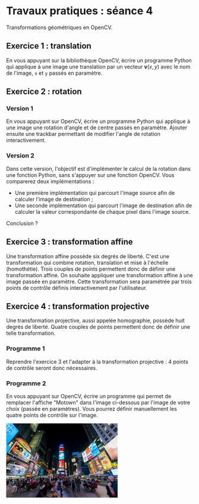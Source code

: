 # Travaux pratiques : séance 4

Transformations géométriques en OpenCV.


## Exercice 1 : translation

En vous appuyant sur la bibliothèque OpenCV, écrire un programme Python qui applique à une image une translation par un vecteur $`\mathbf v(x,y)`$  avec  le nom de l'image, `x`  et `y` passés en paramètre.

## Exercice 2 : rotation

### Version 1

En vous appuyant sur OpenCV, écrire un programme Python qui applique à une image une rotation d'angle et de centre passés en paramètre. 
Ajouter ensuite une trackbar permettant de modifier l'angle de rotation interactivement.

### Version 2

Dans cette version, l'objectif est d'implémenter le calcul de la rotation dans une fonction Python, sans s'appuyer sur une fonction OpenCV.
Vous comparerez deux implémentations :

* Une première implémentation qui parcourt l'image source afin de calculer l'image de destination ;
* Une seconde implémentation qui parcourt l'image de destination afin de calculer la valeur correspondante de chaque pixel dans l'image source.

Conclusion ?


## Exercice 3 : transformation affine

Une transformation affine possède six degrés de liberté. C'est une transformation qui combine rotation, translation et mise à l'échelle (homothétie). Trois couples de points permettent donc de définir une transformation affine.
On souhaite appliquer une transformation affine à une image passée en paramètre. Cette transformation sera paramétrée par trois points de contrôle définis interactivement par l'utilisateur.


## Exercice 4 : transformation projective

Une transformation projective, aussi appelée homographie, possède huit degrés de liberté. Quatre couples de points permettent donc de définir une telle transformation.

### Programme 1

Reprendre l'exercice 3 et l'adapter à la transformation projective : 4 points de contrôle seront donc nécessaires.


### Programme 2

En vous appuyant sur OpenCV, écrire un programme qui permet de remplacer l'affiche "Motown" dans l'image ci-dessous par l'image de votre choix (passée en paramètres). Vous pourrez définir manuellement les quatre points de contrôle sur l'image.

<img src="times_square.jpg" width="300px">
